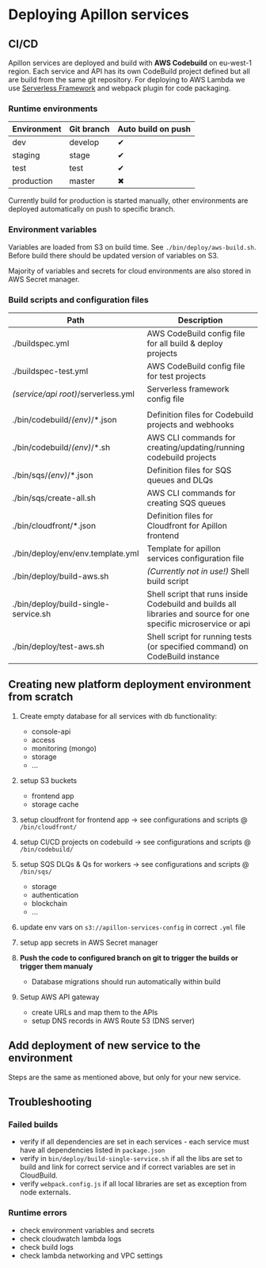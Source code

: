 # Deploying Apillon services

## CI/CD

  Apillon services are deployed and build with **AWS Codebuild** on eu-west-1 region.
  Each service and API has its own CodeBuild project defined but all are build from the same git repository. For deploying to AWS Lambda we use [Serverless Framework](https://serverless.com) and webpack plugin for code packaging.

### Runtime environments

  | Environment  | Git branch | Auto build on push |
  | ------------ | ---------- | ------------------ |
  | dev          | develop    | ✔                 |
  | staging      | stage      | ✔                 |
  | test         | test       | ✔                 |
  | production   | master     | ✖                 |

  Currently build for production is started manually, other environments are deployed automatically on push to specific branch.

### Environment variables

Variables are loaded from S3 on build time. See `./bin/deploy/aws-build.sh`. Before build there should be updated version of variables on S3.

Majority of variables and secrets for cloud environments are also stored in AWS Secret manager.

### Build scripts and configuration files

| Path                                 | Description                                                       |
| -------------------------------      | ----------------------------------------------------------------- |
| ./buildspec.yml                      | AWS CodeBuild config file for all build & deploy projects         |
| ./buildspec-test.yml                 | AWS CodeBuild config file for test projects                       |
| *(service/api root)*/serverless.yml  | Serverless framework config file                                  |
| |
| ./bin/codebuild/*(env)*/*.json       | Definition files for Codebuild projects and webhooks              |
| ./bin/codebuild/*(env)*/*.sh         | AWS CLI commands for creating/updating/running codebuild projects |
| ./bin/sqs/*(env)*/*.json             | Definition files for SQS queues and DLQs                          |
| ./bin/sqs/create-all.sh              | AWS CLI commands for creating SQS queues                          |
| ./bin/cloudfront/*.json              | Definition files for Cloudfront for Apillon frontend              |
| ./bin/deploy/env/env.template.yml    | Template for apillon services configuration file                  |
| ./bin/deploy/build-aws.sh            | *(Currently not in use!)* Shell build script                      |
| ./bin/deploy/build-single-service.sh | Shell script that runs inside Codebuild and builds all libraries and source for one specific microservice or api                      |
| ./bin/deploy/test-aws.sh            | Shell script for running tests (or specified command) on CodeBuild instance                      |

## Creating new platform deployment environment from scratch

1. Create empty database for all services with db functionality:
    - console-api
    - access
    - monitoring (mongo)
    - storage
    - ...

2. setup S3 buckets
    - frontend app
    - storage cache

3. setup cloudfront for frontend app -> see configurations and scripts @ `/bin/cloudfront/`

4. setup CI/CD projects on codebuild -> see configurations and scripts @ `/bin/codebuild/`

5. setup SQS DLQs & Qs for workers -> see configurations and scripts @ `/bin/sqs/`
    - storage
    - authentication
    - blockchain
    - ...

6. update env vars on `s3://apillon-services-config` in correct `.yml` file

7. setup app secrets in AWS Secret manager

8. **Push the code to configured branch on git to trigger the builds or trigger them manualy**
    - Database migrations should run automatically within build

9. Setup AWS API gateway
    - create URLs and map them to the APIs
    - setup DNS records in AWS Route 53 (DNS server)

## Add deployment of new service to the environment

Steps are the same as mentioned above, but only for your new service.

## Troubleshooting

### Failed builds

- verify if all dependencies are set in each services - each service must have all dependencies listed in `package.json`
- verify in `bin/deploy/build-single-service.sh` if all the libs are set to build and link for correct service and if correct variables are set in CloudBuild.
- verify `webpack.config.js` if all local libraries are set as exception from node externals.

### Runtime errors

- check environment variables and secrets
- check cloudwatch lambda logs
- check build logs
- check lambda networking and VPC settings
